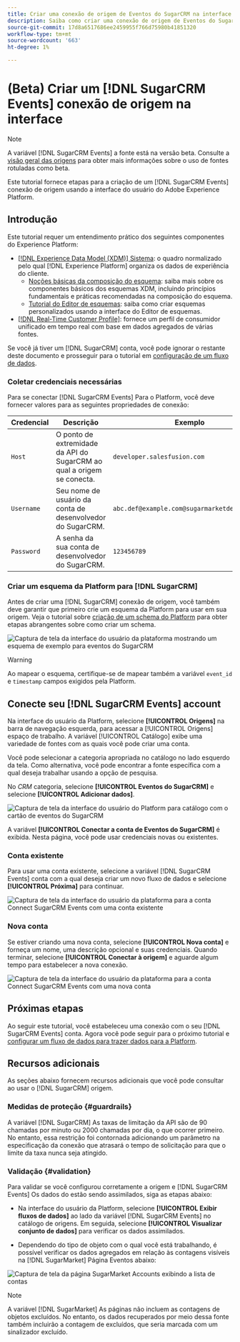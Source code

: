 ```yaml
---
title: Criar uma conexão de origem de Eventos do SugarCRM na interface
description: Saiba como criar uma conexão de origem de Eventos do SugarCRM usando a interface do Adobe Experience Platform.
source-git-commit: 17d8a6517686ee2459955f766d75980b41851320
workflow-type: tm+mt
source-wordcount: '663'
ht-degree: 1%

---
```


# (Beta) Criar um [!DNL SugarCRM Events] conexão de origem na interface

>[!NOTE]
>
>A variável [!DNL SugarCRM Events] a fonte está na versão beta. Consulte a [visão geral das origens](../../../../home.md#terms-and-conditions) para obter mais informações sobre o uso de fontes rotuladas como beta.

Este tutorial fornece etapas para a criação de um [!DNL SugarCRM Events] conexão de origem usando a interface do usuário do Adobe Experience Platform.

## Introdução

Este tutorial requer um entendimento prático dos seguintes componentes do Experience Platform:

* [[!DNL Experience Data Model (XDM)] Sistema](../../../../../xdm/home.md): o quadro normalizado pelo qual [!DNL Experience Platform] organiza os dados de experiência do cliente.
   * [Noções básicas da composição do esquema](../../../../../xdm/schema/composition.md): saiba mais sobre os componentes básicos dos esquemas XDM, incluindo princípios fundamentais e práticas recomendadas na composição do esquema.
   * [Tutorial do Editor de esquemas](../../../../../xdm/tutorials/create-schema-ui.md): saiba como criar esquemas personalizados usando a interface do Editor de esquemas.
* [[!DNL Real-Time Customer Profile]](../../../../../profile/home.md): fornece um perfil de consumidor unificado em tempo real com base em dados agregados de várias fontes.

Se você já tiver um [!DNL SugarCRM] conta, você pode ignorar o restante deste documento e prosseguir para o tutorial em [configuração de um fluxo de dados](../../dataflow/crm.md).

### Coletar credenciais necessárias

Para se conectar [!DNL SugarCRM Events] Para o Platform, você deve fornecer valores para as seguintes propriedades de conexão:

| Credencial | Descrição | Exemplo |
| --- | --- | --- |
| `Host` | O ponto de extremidade da API do SugarCRM ao qual a origem se conecta. | `developer.salesfusion.com` |
| `Username` | Seu nome de usuário da conta de desenvolvedor do SugarCRM. | `abc.def@example.com@sugarmarketdemo000.com` |
| `Password` | A senha da sua conta de desenvolvedor do SugarCRM. | `123456789` |

### Criar um esquema da Platform para [!DNL SugarCRM]

Antes de criar uma [!DNL SugarCRM] conexão de origem, você também deve garantir que primeiro crie um esquema da Platform para usar em sua origem. Veja o tutorial sobre [criação de um schema do Platform](../../../../../xdm/schema/composition.md) para obter etapas abrangentes sobre como criar um schema.

![Captura de tela da interface do usuário da plataforma mostrando um esquema de exemplo para eventos do SugarCRM](../../../../images/tutorials/create/sugarcrm-events/sugarcrm-schema-events.png)

>[!WARNING]
>
>Ao mapear o esquema, certifique-se de mapear também a variável `event_id` e `timestamp` campos exigidos pela Platform.

## Conecte seu [!DNL SugarCRM Events] account

Na interface do usuário da Platform, selecione **[!UICONTROL Origens]** na barra de navegação esquerda, para acessar a [!UICONTROL Origens] espaço de trabalho. A variável [!UICONTROL Catálogo] exibe uma variedade de fontes com as quais você pode criar uma conta.

Você pode selecionar a categoria apropriada no catálogo no lado esquerdo da tela. Como alternativa, você pode encontrar a fonte específica com a qual deseja trabalhar usando a opção de pesquisa.

No *CRM* categoria, selecione **[!UICONTROL Eventos do SugarCRM]** e selecione **[!UICONTROL Adicionar dados]**.

![Captura de tela da interface do usuário do Platform para catálogo com o cartão de eventos do SugarCRM](../../../../images/tutorials/create/sugarcrm-events/catalog-sugarcrm-events.png)

A variável **[!UICONTROL Conectar a conta de Eventos do SugarCRM]** é exibida. Nesta página, você pode usar credenciais novas ou existentes.

### Conta existente

Para usar uma conta existente, selecione a variável [!DNL SugarCRM Events] conta com a qual deseja criar um novo fluxo de dados e selecione **[!UICONTROL Próxima]** para continuar.

![Captura de tela da interface do usuário da plataforma para a conta Connect SugarCRM Events com uma conta existente](../../../../images/tutorials/create/sugarcrm-events/existing.png)

### Nova conta

Se estiver criando uma nova conta, selecione **[!UICONTROL Nova conta]** e forneça um nome, uma descrição opcional e suas credenciais. Quando terminar, selecione **[!UICONTROL Conectar à origem]** e aguarde algum tempo para estabelecer a nova conexão.

![Captura de tela da interface do usuário da plataforma para a conta Connect SugarCRM Events com uma nova conta](../../../../images/tutorials/create/sugarcrm-events/new.png)

## Próximas etapas

Ao seguir este tutorial, você estabeleceu uma conexão com o seu [!DNL SugarCRM Events] conta. Agora você pode seguir para o próximo tutorial e [configurar um fluxo de dados para trazer dados para a Platform](../../dataflow/crm.md).

## Recursos adicionais

As seções abaixo fornecem recursos adicionais que você pode consultar ao usar o [!DNL SugarCRM] origem.

### Medidas de proteção {#guardrails}

A variável [!DNL SugarCRM] As taxas de limitação da API são de 90 chamadas por minuto ou 2000 chamadas por dia, o que ocorrer primeiro. No entanto, essa restrição foi contornada adicionando um parâmetro na especificação da conexão que atrasará o tempo de solicitação para que o limite da taxa nunca seja atingido.

### Validação {#validation}

Para validar se você configurou corretamente a origem e [!DNL SugarCRM Events] Os dados do estão sendo assimilados, siga as etapas abaixo:

* Na interface do usuário da Platform, selecione **[!UICONTROL Exibir fluxos de dados]** ao lado da variável [!DNL SugarCRM Events] no catálogo de origens. Em seguida, selecione **[!UICONTROL Visualizar conjunto de dados]** para verificar os dados assimilados.

* Dependendo do tipo de objeto com o qual você está trabalhando, é possível verificar os dados agregados em relação às contagens visíveis na [!DNL SugarMarket] Página Eventos abaixo:

![Captura de tela da página SugarMarket Accounts exibindo a lista de contas](../../../../images/tutorials/create/sugarcrm-events/sugarmarket-events.png)

>[!NOTE]
>
>A variável [!DNL SugarMarket] As páginas não incluem as contagens de objetos excluídos. No entanto, os dados recuperados por meio dessa fonte também incluirão a contagem de excluídos, que seria marcada com um sinalizador excluído.